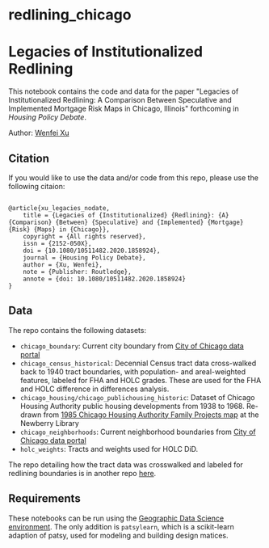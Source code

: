 # redlining_chicago
# Legacies of Institutionalized Redlining
This notebook contains the code and data for the paper "Legacies of Institutionalized Redlining: A Comparison Between Speculative and Implemented Mortgage Risk Maps in Chicago, Illinois" forthcoming in *Housing Policy Debate*. 

Author: [Wenfei Xu](wenfeixu.com)

## Citation
If you would like to use the data and/or code from this repo, please use the following citaion: 
```

@article{xu_legacies_nodate,
	title = {Legacies of {Institutionalized} {Redlining}: {A} {Comparison} {Between} {Speculative} and {Implemented} {Mortgage} {Risk} {Maps} in {Chicago}},
	copyright = {All rights reserved},
	issn = {2152-050X},
	doi = {10.1080/10511482.2020.1858924},
	journal = {Housing Policy Debate},
	author = {Xu, Wenfei},
	note = {Publisher: Routledge},
	annote = {doi: 10.1080/10511482.2020.1858924}
}
```

## Data
The repo contains the following datasets: 
- `chicago_boundary`: Current city boundary from [City of Chicago data portal](https://data.cityofchicago.org/Facilities-Geographic-Boundaries/Boundaries-City-Outdated-Format/q38j-zgre/data)
- `chicago_census_historical`: Decennial Census tract data cross-walked back to 1940 tract boundaries, with population- and areal-weighted features, labeled for FHA and HOLC grades. These are used for the FHA and HOLC difference in differences analysis. 
- `chicago_housing/chicago_publichousing_historic`: Dataset of Chicago Housing Authority public housing developments from 1938 to 1968. Re-drawn from [1985 Chicago Housing Authority Family Projects map](http://www.encyclopedia.chicagohistory.org/pages/3712.html) at the Newberry Library
- `chicago_neighborhoods`: Current neighborhood boundaries from [City of Chicago data portal](https://data.cityofchicago.org/widgets/bbvz-uum9)
- `holc_weights`: Tracts and weights used for HOLC DiD.

The repo detailing how the tract data was crosswalked and labeled for redlining boundaries is in another repo [here](https://github.com/iamwfx/redlining).

## Requirements
These notebooks can be run using the [Geographic Data Science environment](https://github.com/darribas/gds_env). The only addition is `patsylearn`, which is a scikit-learn adaption of patsy, used for modeling and building design matices. 
